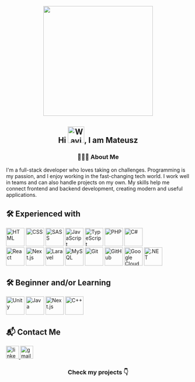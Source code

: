 <div align="center">
  <img height="300" src="https://user-images.githubusercontent.com/74038190/212750147-854a394f-fee9-4080-9770-78a4b7ece53f.gif" />
</div>

<h2 align="center">Hi <img src="https://raw.githubusercontent.com/nixin72/nixin72/master/wave.gif" alt="Waving hand animated gif" height="45" style="max-width: 100%; display: inline-block;" data-target="animated-image.originalImage">, I am Mateusz</h2>

<h3 align="center">🙎🏻‍♂️ About Me</h3>

<p align="left">I'm a full-stack developer who loves taking on challenges. Programming is my passion, and I enjoy working in the fast-changing tech world. I work well in teams and can also handle projects on my own. My skills help me connect frontend and backend development, creating modern and useful applications.</p>

<h2 align="left">🛠 Experienced with</h2>

<div align="left">
    <img src="https://skillicons.dev/icons?i=html" height="50" alt="HTML" title="HTML" />
    <img src="https://skillicons.dev/icons?i=css" height="50" alt="CSS" title="CSS" />
    <img src="https://skillicons.dev/icons?i=sass" height="50" alt="SASS" title="SASS" />
    <img src="https://skillicons.dev/icons?i=js" height="50" alt="JavaScript" title="JavaScript" />
    <img src="https://skillicons.dev/icons?i=ts" height="50" alt="TypeScript" title="TypeScript" />
    <img src="https://skillicons.dev/icons?i=php" height="50" alt="PHP" title="PHP" />
    <img src="https://skillicons.dev/icons?i=cs" height="50" alt="C#" title="C#" />
</div>

<div align="left">
    <img src="https://skillicons.dev/icons?i=react" height="50" alt="React" title="React" />
    <img src="https://skillicons.dev/icons?i=nextjs" height="50" alt="Next.js" title="Next.js" />
    <img src="https://skillicons.dev/icons?i=laravel" height="50" alt="Laravel" title="Laravel" />
    <img src="https://skillicons.dev/icons?i=mysql" height="50" alt="MySQL" title="MySQL" />
    <img src="https://skillicons.dev/icons?i=git" height="50" alt="Git" title="Git" />
    <img src="https://skillicons.dev/icons?i=github" height="50" alt="GitHub" title="GitHub" />
    <img src="https://skillicons.dev/icons?i=gcp" height="50" alt="Google Cloud" title="Google Cloud" />
    <img src="https://skillicons.dev/icons?i=dotnet" height="50" alt=".NET" title=".NET" />
</div>

<h2 align="left">🛠 Beginner and/or Learning</h2>

<div align="left">
    <img src="https://skillicons.dev/icons?i=unity" height="50" alt="Unity" title="Unity" />
    <img src="https://skillicons.dev/icons?i=java" height="50" alt="Java" title="Java" />
    <img src="https://skillicons.dev/icons?i=nextjs" height="50" alt="Next.js" title="Next.js" />
    <img src="https://skillicons.dev/icons?i=cpp" height="50" alt="C++" title="C++" />
</div>

<h2 align="left">📬 Contact Me</h2>

<div align="left">
  <a href="https://www.linkedin.com/in/mateusz-marek-679606236/" target="_blank">
    <img src="https://img.shields.io/static/v1?message=LinkedIn&logo=linkedin&label=&color=0077B5&logoColor=white&labelColor=&style=for-the-badge" height="35" alt="linkedin logo" />
  </a>
  <a href="mailto:mateuszrmarek@gmail.com" target="_blank">
    <img src="https://img.shields.io/static/v1?message=Gmail&logo=gmail&label=&color=D14836&logoColor=white&labelColor=&style=for-the-badge" height="35" alt="gmail logo" />
  </a>
</div>

<h3 align="center">Check my projects 👇</h3>
